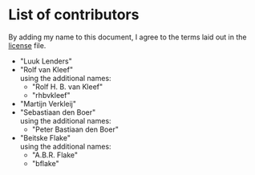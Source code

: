 # List of contributors

By adding my name to this document, I agree to the terms laid out in the
[license](LICENSE.md) file.

<!-- Add your name at moment of joining, so the end -->

* "Luuk Lenders"
* "Rolf van Kleef"<br/>
  using the additional names:
  * "Rolf H. B. van Kleef"
  * "rhbvkleef"
* "Martijn Verkleij"
* "Sebastiaan den Boer"<br/>
  using the additional names:
  * "Peter Bastiaan den Boer"
* "Beitske Flake"<br/>
  using the additional names:
  * "A.B.R. Flake"
  * "bflake"
